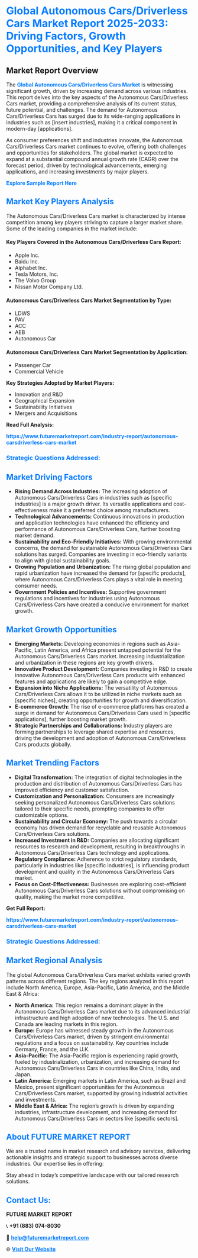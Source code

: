 <h1 style="color: #007BFF;">Global Autonomous Cars/Driverless Cars Market Report 2025-2033: Driving Factors, Growth Opportunities, and Key Players</h1>

<section id="overview">
<h2>Market Report Overview</h2>
<p>The <a href="https://www.futuremarketreport.com/industry-report/autonomous-carsdriverless-cars-market" style="color: #007BFF; text-decoration: none;"><strong>Global Autonomous Cars/Driverless Cars Market</strong></a> is witnessing significant growth, driven by increasing demand across various industries. This report delves into the key aspects of the Autonomous Cars/Driverless Cars market, providing a comprehensive analysis of its current status, future potential, and challenges. The demand for Autonomous Cars/Driverless Cars has surged due to its wide-ranging applications in industries such as [insert industries], making it a critical component in modern-day [applications].</p>
<p>As consumer preferences shift and industries innovate, the Autonomous Cars/Driverless Cars market continues to evolve, offering both challenges and opportunities for stakeholders. The global market is expected to expand at a substantial compound annual growth rate (CAGR) over the forecast period, driven by technological advancements, emerging applications, and increasing investments by major players.</p>
</section>

<section id="overview">
<p><a href="https://www.futuremarketreport.com/request-sample/reportId=62441" style="color: #007BFF; text-decoration: none;"><strong>Explore Sample Report Here</strong></a></p>
</section>

<section id="key-players">
<h2 style="color: #007BFF;">Market Key Players Analysis</h2>
<p>The Autonomous Cars/Driverless Cars market is characterized by intense competition among key players striving to capture a larger market share. Some of the leading companies in the market include:</p>
<h4>Key Players Covered in the Autonomous Cars/Driverless Cars Report:</h4>
<ul><li>Apple Inc.</li><li>Baidu Inc.</li><li>Alphabet Inc.</li><li>Tesla Motors, Inc.</li><li>The Volvo Group</li><li>Nissan Motor Company Ltd.</li></ul>
<h4>Autonomous Cars/Driverless Cars Market Segmentation by Type:</h4>
<ul><li>LDWS</li><li>PAV</li><li>ACC</li><li>AEB</li><li>Autonomous Car</li></ul>

<h4>Autonomous Cars/Driverless Cars Market Segmentation by Application:</h4>
<ul><li>Passenger Car</li><li>Commercial Vehicle</li></ul>
<p><strong>Key Strategies Adopted by Market Players:</strong></p>
<ul>
<li>Innovation and R&D</li>
<li>Geographical Expansion</li>
<li>Sustainability Initiatives</li>
<li>Mergers and Acquisitions</li>
</ul>
</section>

<section>
<p><strong>Read Full Analysis: </strong></p><a href="https://www.futuremarketreport.com/industry-report/autonomous-carsdriverless-cars-market" style="color: #007BFF; text-decoration: none;"><strong>https://www.futuremarketreport.com/industry-report/autonomous-carsdriverless-cars-market</strong></a>
<h3 style="color: #007BFF;">Strategic Questions Addressed:</h3>
</section>

<section id="driving-factors">
<h2 style="color: #007BFF;">Market Driving Factors</h2>
<ul>
<li><strong>Rising Demand Across Industries:</strong> The increasing adoption of Autonomous Cars/Driverless Cars in industries such as [specific industries] is a major growth driver. Its versatile applications and cost-effectiveness make it a preferred choice among manufacturers.</li>
<li><strong>Technological Advancements:</strong> Continuous innovations in production and application technologies have enhanced the efficiency and performance of Autonomous Cars/Driverless Cars, further boosting market demand.</li>
<li><strong>Sustainability and Eco-Friendly Initiatives:</strong> With growing environmental concerns, the demand for sustainable Autonomous Cars/Driverless Cars solutions has surged. Companies are investing in eco-friendly variants to align with global sustainability goals.</li>
<li><strong>Growing Population and Urbanization:</strong> The rising global population and rapid urbanization have increased the demand for [specific products], where Autonomous Cars/Driverless Cars plays a vital role in meeting consumer needs.</li>
<li><strong>Government Policies and Incentives:</strong> Supportive government regulations and incentives for industries using Autonomous Cars/Driverless Cars have created a conducive environment for market growth.</li>
</ul>
</section>

<section id="growth-opportunities">
<h2 style="color: #007BFF;">Market Growth Opportunities</h2>
<ul>
<li><strong>Emerging Markets:</strong> Developing economies in regions such as Asia-Pacific, Latin America, and Africa present untapped potential for the Autonomous Cars/Driverless Cars market. Increasing industrialization and urbanization in these regions are key growth drivers.</li>
<li><strong>Innovative Product Development:</strong> Companies investing in R&D to create innovative Autonomous Cars/Driverless Cars products with enhanced features and applications are likely to gain a competitive edge.</li>
<li><strong>Expansion into Niche Applications:</strong> The versatility of Autonomous Cars/Driverless Cars allows it to be utilized in niche markets such as [specific niches], creating opportunities for growth and diversification.</li>
<li><strong>E-commerce Growth:</strong> The rise of e-commerce platforms has created a surge in demand for Autonomous Cars/Driverless Cars used in [specific applications], further boosting market growth.</li>
<li><strong>Strategic Partnerships and Collaborations:</strong> Industry players are forming partnerships to leverage shared expertise and resources, driving the development and adoption of Autonomous Cars/Driverless Cars products globally.</li>
</ul>
</section>

<section id="trending-factors">
<h2 style="color: #007BFF;">Market Trending Factors</h2>
<ul>
<li><strong>Digital Transformation:</strong> The integration of digital technologies in the production and distribution of Autonomous Cars/Driverless Cars has improved efficiency and customer satisfaction.</li>
<li><strong>Customization and Personalization:</strong> Consumers are increasingly seeking personalized Autonomous Cars/Driverless Cars solutions tailored to their specific needs, prompting companies to offer customizable options.</li>
<li><strong>Sustainability and Circular Economy:</strong> The push towards a circular economy has driven demand for recyclable and reusable Autonomous Cars/Driverless Cars solutions.</li>
<li><strong>Increased Investment in R&D:</strong> Companies are allocating significant resources to research and development, resulting in breakthroughs in Autonomous Cars/Driverless Cars technology and applications.</li>
<li><strong>Regulatory Compliance:</strong> Adherence to strict regulatory standards, particularly in industries like [specific industries], is influencing product development and quality in the Autonomous Cars/Driverless Cars market.</li>
<li><strong>Focus on Cost-Effectiveness:</strong> Businesses are exploring cost-efficient Autonomous Cars/Driverless Cars solutions without compromising on quality, making the market more competitive.</li>
</ul>
</section>

<section>
<p><strong>Get Full Report: </strong></p><a href="https://www.futuremarketreport.com/industry-report/autonomous-carsdriverless-cars-market" style="color: #007BFF; text-decoration: none;"><strong>https://www.futuremarketreport.com/industry-report/autonomous-carsdriverless-cars-market</strong></a>
<h3 style="color: #007BFF;">Strategic Questions Addressed:</h3>
</section>


<section id="regional-analysis">
<h2 style="color: #007BFF;">Market Regional Analysis</h2>
<p>The global Autonomous Cars/Driverless Cars market exhibits varied growth patterns across different regions. The key regions analyzed in this report include North America, Europe, Asia-Pacific, Latin America, and the Middle East & Africa:</p>
<ul>
<li><strong>North America:</strong> This region remains a dominant player in the Autonomous Cars/Driverless Cars market due to its advanced industrial infrastructure and high adoption of new technologies. The U.S. and Canada are leading markets in this region.</li>
<li><strong>Europe:</strong> Europe has witnessed steady growth in the Autonomous Cars/Driverless Cars market, driven by stringent environmental regulations and a focus on sustainability. Key countries include Germany, France, and the U.K.</li>
<li><strong>Asia-Pacific:</strong> The Asia-Pacific region is experiencing rapid growth, fueled by industrialization, urbanization, and increasing demand for Autonomous Cars/Driverless Cars in countries like China, India, and Japan.</li>
<li><strong>Latin America:</strong> Emerging markets in Latin America, such as Brazil and Mexico, present significant opportunities for the Autonomous Cars/Driverless Cars market, supported by growing industrial activities and investments.</li>
<li><strong>Middle East & Africa:</strong> The region’s growth is driven by expanding industries, infrastructure development, and increasing demand for Autonomous Cars/Driverless Cars in sectors like [specific sectors].</li>
</ul>
</section>

<footer>
<h2 style="color: #007BFF;">About FUTURE MARKET REPORT</h2>
<p>We are a trusted name in market research and advisory services, delivering actionable insights and strategic support to businesses across diverse industries. Our expertise lies in offering:</p>

<p>Stay ahead in today’s competitive landscape with our tailored research solutions.</p>

<h2 style="color: #007BFF;">Contact Us:</h2>
<p><strong>FUTURE MARKET REPORT</strong></p>
<p>📞 <strong>+91 (883) 074-8030</strong></p>
<p>📧 <strong><a href="mailto:help@futuremarketreport.com" style="color: #007BFF;">help@futuremarketreport.com</a></strong></p>
<p>🌐 <strong><a href="https://www.futuremarketreport.com/" style="color: #007BFF;">Visit Our Website</a></strong></p>
</footer>